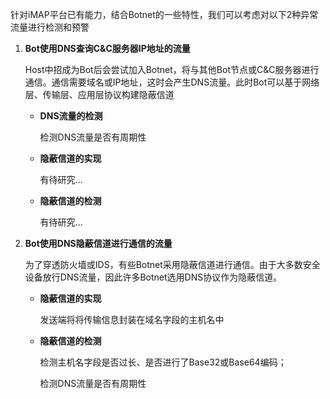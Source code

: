 针对iMAP平台已有能力，结合Botnet的一些特性，我们可以考虑对以下2种异常流量进行检测和预警

1. **Bot使用DNS查询C&C服务器IP地址的流量**
	
	Host中招成为Bot后会尝试加入Botnet，将与其他Bot节点或C&C服务器进行通信。通信需要域名或IP地址，这时会产生DNS流量。此时Bot可以基于网络层、传输层、应用层协议构建隐蔽信道
	
	- **DNS流量的检测**
	
		检测DNS流量是否有周期性

	- **隐蔽信道的实现**
	
		有待研究...

	- **隐蔽信道的检测**
	
		有待研究...

2. **Bot使用DNS隐蔽信道进行通信的流量**

	为了穿透防火墙或IDS，有些Botnet采用隐蔽信道进行通信。由于大多数安全设备放行DNS流量，因此许多Botnet选用DNS协议作为隐蔽信道。	

	- **隐蔽信道的实现**
		
		发送端将将传输信息封装在域名字段的主机名中

	- **隐蔽信道的检测**
	
		检测主机名字段是否过长、是否进行了Base32或Base64编码；
		
		检测DNS流量是否有周期性
